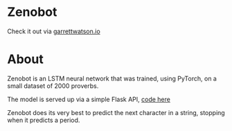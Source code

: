 # Zenobot

Check it out via  [garrettwatson.io](https://garrettwatson.io)

# About

Zenobot is an LSTM neural network that was trained, using PyTorch, on a small dataset of 2000 proverbs.

The model is served up via a simple Flask API, [code here](https://github.com/garrowat/zenobot)

Zenobot does its very best to predict the next character in a string, stopping when it predicts a period.
